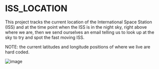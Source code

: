 # ISS_LOCATION

This project tracks the current location of the International Space Station (ISS) and at the time point when the ISS is in the night sky, right above where we are, then we send ourselves an email telling us to look up at the sky to try and spot the fast moving ISS.

NOTE: the current latitudes and longitude positions of where we live are hard coded. 

![image](https://github.com/sammy-9930/ISS_LOCATION/assets/80445152/d012b033-55d3-4399-9a2b-bd70c9426e99)
